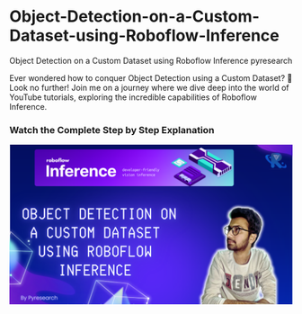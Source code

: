 # Object-Detection-on-a-Custom-Dataset-using-Roboflow-Inference
Object Detection on a Custom Dataset using Roboflow Inference pyresearch


Ever wondered how to conquer Object Detection using a Custom Dataset? 🤔 Look no further! Join me on a journey where we dive deep into the world of YouTube tutorials, exploring the incredible capabilities of Roboflow Inference.




### Watch the Complete Step by Step Explanation

[![Watch the video](https://raw.githubusercontent.com/noorkhokhar99/Object-Detection-on-a-Custom-Dataset-using-Roboflow-Inference/main/Blue%20Futuristic%20Illustrative%20Artificial%20Intelligence%20Project%20Presentation.png)](https://youtu.be/j6s20xbPs9g)
